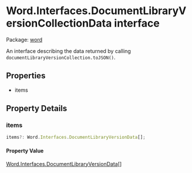 # Word.Interfaces.DocumentLibraryVersionCollectionData interface

Package: [word](https://learn.microsoft.com/en-us/javascript/api/word)

An interface describing the data returned by calling `documentLibraryVersionCollection.toJSON()`.

## Properties
- items

## Property Details

### items

```typescript
items?: Word.Interfaces.DocumentLibraryVersionData[];
```

#### Property Value
[Word.Interfaces.DocumentLibraryVersionData](/en-us/javascript/api/word/word.interfaces.documentlibraryversiondata)[]